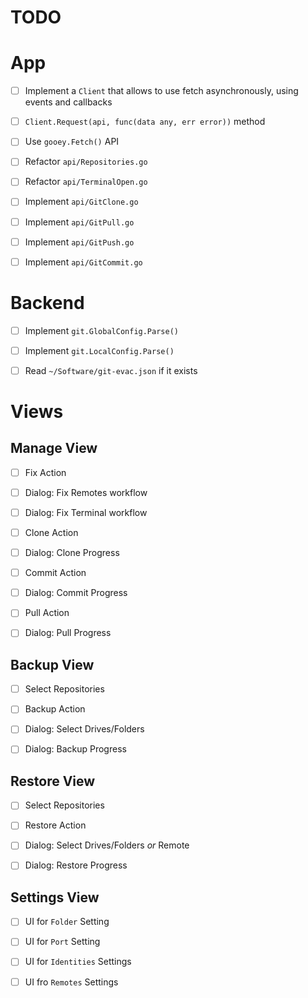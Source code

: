 
# TODO


# App

- [ ] Implement a `Client` that allows to use fetch asynchronously, using events and callbacks
- [ ] `Client.Request(api, func(data any, err error))` method

- [ ] Use `gooey.Fetch()` API
- [ ] Refactor `api/Repositories.go`
- [ ] Refactor `api/TerminalOpen.go`
- [ ] Implement `api/GitClone.go`
- [ ] Implement `api/GitPull.go`
- [ ] Implement `api/GitPush.go`
- [ ] Implement `api/GitCommit.go`


# Backend

- [ ] Implement `git.GlobalConfig.Parse()`
- [ ] Implement `git.LocalConfig.Parse()`
- [ ] Read `~/Software/git-evac.json` if it exists


# Views

## Manage View

- [ ] Fix Action
- [ ] Dialog: Fix Remotes workflow
- [ ] Dialog: Fix Terminal workflow

- [ ] Clone Action
- [ ] Dialog: Clone Progress

- [ ] Commit Action
- [ ] Dialog: Commit Progress

- [ ] Pull Action
- [ ] Dialog: Pull Progress


## Backup View

- [ ] Select Repositories
- [ ] Backup Action
- [ ] Dialog: Select Drives/Folders
- [ ] Dialog: Backup Progress


## Restore View

- [ ] Select Repositories
- [ ] Restore Action
- [ ] Dialog: Select Drives/Folders _or_ Remote
- [ ] Dialog: Restore Progress


## Settings View

- [ ] UI for `Folder` Setting
- [ ] UI for `Port` Setting
- [ ] UI for `Identities` Settings
- [ ] UI fro `Remotes` Settings

